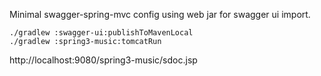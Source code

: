 
Minimal swagger-spring-mvc config using web jar for swagger ui import.
```
./gradlew :swagger-ui:publishToMavenLocal
./gradlew :spring3-music:tomcatRun
```


http://localhost:9080/spring3-music/sdoc.jsp
